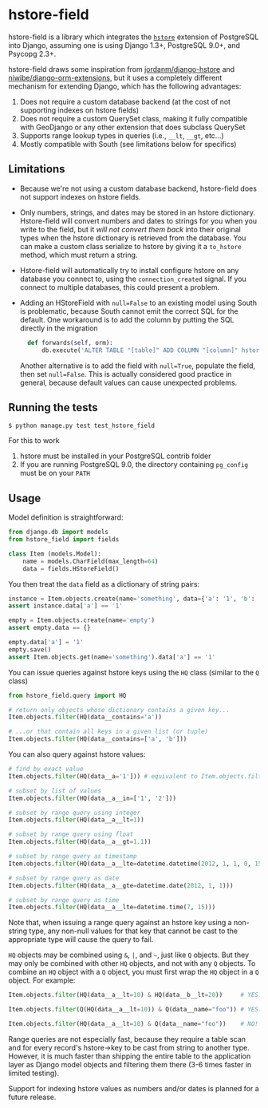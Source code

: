 # hstore-field

hstore-field is a library which integrates the 
[`hstore`](http://www.postgresql.org/docs/9.0/interactive/hstore.html)
extension of PostgreSQL into Django, assuming one is using Django 1.3+, 
PostgreSQL 9.0+, and Psycopg 2.3+.

hstore-field draws some inspiration from 
[jordanm/django-hstore](http://github.com/jordanm/django-hstore) and 
[niwibe/django-orm-extensions](https://github.com/niwibe/django-orm-extensions), 
but it uses a completely different mechanism for extending Django, which has the 
following advantages:

 1. Does not require a custom database backend (at the cost of not supporting 
    indexes on hstore fields)
 1. Does not require a custom QuerySet class, making it fully compatible with 
    GeoDjango or any other extension that does subclass QuerySet
 1. Supports range lookup types in queries (i.e., `__lt`, `__gt`, etc...)
 1. Mostly compatible with South (see limitations below for specifics)

## Limitations

- Because we're not using a custom database backend, hstore-field does not 
  support indexes on hstore fields.
- Only numbers, strings, and dates may be stored in an hstore dictionary. 
  Hstore-field will convert numbers and dates to strings for you when you write 
  to the field, but it *will not convert them back* into their original types when 
  the hstore dictionary is retrieved from the database. You can make a custom
  class serialize to hstore by giving it a `to_hstore` method, which must return 
  a string.
- Hstore-field will automatically try to install configure hstore on any 
  database you connect to, using the `connection_created` signal. If you connect 
  to multiple databases, this could present a problem.
- Adding an HStoreField with `null=False` to an existing model using South is 
  problematic, because South cannot emit the correct SQL for the default. One
  workaround is to add the column by putting the SQL directly in the migration
    
  ```python
    def forwards(self, orm):
        db.execute('ALTER TABLE "[table]" ADD COLUMN "[column]" hstore NOT NULL DEFAULT hstore(array[]::varchar[]);')
  ```
  
  Another alternative is to add the field with `null=True`, populate the field, 
  then set `null=False`. This is actually considered good practice in general, 
  because default values can cause unexpected problems.

## Running the tests

```
$ python manage.py test test_hstore_field 
```
    
  For this to work
  1. hstore must be installed in your PostgreSQL contrib folder
  1. If you are running PostgreSQL 9.0, the directory containing `pg_config` 
     must be on your `PATH`

## Usage

Model definition is straightforward:

```python
from django.db import models
from hstore_field import fields

class Item (models.Model):
    name = models.CharField(max_length=64)
    data = fields.HStoreField()
```

You then treat the `data` field as a dictionary of string pairs:

```python
instance = Item.objects.create(name='something', data={'a': '1', 'b': '2'})
assert instance.data['a'] == '1'

empty = Item.objects.create(name='empty')
assert empty.data == {}

empty.data['a'] = '1'
empty.save()
assert Item.objects.get(name='something').data['a'] == '1'
```

You can issue queries against hstore keys using the `HQ` class (similar to the `Q` class)

```python
from hstore_field.query import HQ

# return only objects whose dictionary contains a given key...
Item.objects.filter(HQ(data__contains='a'))

# ...or that contain all keys in a given list (or tuple)
Item.objects.filter(HQ(data__contains=['a', 'b']))
```

You can also query against hstore values:

```python
# find by exact value
Item.objects.filter(HQ(data__a='1'])) # equivalent to Item.objects.filter(HQ(data__a__exact='1']))

# subset by list of values
Item.objects.filter(HQ(data__a__in=['1', '2']))

# subset by range query using integer
Item.objects.filter(HQ(data__a__lt=1))

# subset by range query using float
Item.objects.filter(HQ(data__a__gt=1.1))

# subset by range query as timestamp
Item.objects.filter(HQ(data__a__lte=datetime.datetime(2012, 1, 1, 0, 15)))

# subset by range query as date
Item.objects.filter(HQ(data__a__gte=datetime.date(2012, 1, 1)))

# subset by range query as time
Item.objects.filter(HQ(data__a__lte=datetime.time(7, 15)))
```

Note that, when issuing a range query against an hstore key using a non-string 
type, any non-null values for that key that cannot be cast to the appropriate 
type will cause the query to fail.  

`HQ` objects may be combined using `&`, `|`, and `~`, just like `Q` objects. But
they may only be combined with other `HQ` objects, and not with any `Q` objects. 
To combine an `HQ` object with a `Q` object, you must first wrap the `HQ` object 
in a `Q` object. For example:

```python
Item.objects.filter(HQ(data__a__lt=10) & HQ(data__b__lt=20))     # YES!

Item.objects.filter(Q(HQ(data__a__lt=10)) & Q(data__name="foo")) # YES!

Item.objects.filter(HQ(data__a__lt=10) & Q(data__name="foo"))    # NO!
```

Range queries are not especially fast, because they require a table scan and for 
every record's hstore->key to be cast from string to another type. However, 
it is much faster than shipping the entire table to the application layer as
Django model objects and filtering them there (3-6 times faster in limited testing).

Support for indexing hstore values as numbers and/or dates is planned for a 
future release.
